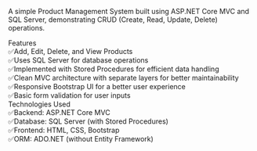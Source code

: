A simple Product Management System built using ASP.NET Core MVC and SQL Server, demonstrating CRUD (Create, Read, Update, Delete) operations.

Features<br>
✅Add, Edit, Delete, and View Products<br>
✅Uses SQL Server for database operations<br>
✅Implemented with Stored Procedures for efficient data handling<br>
✅Clean MVC architecture with separate layers for better maintainability<br>
✅Responsive Bootstrap UI for a better user experience<br>
✅Basic form validation for user inputs
<br>
Technologies Used<br>
✅Backend: ASP.NET Core MVC<br>
✅Database: SQL Server (with Stored Procedures)<br>
✅Frontend: HTML, CSS, Bootstrap<br>
✅ORM: ADO.NET (without Entity Framework)
